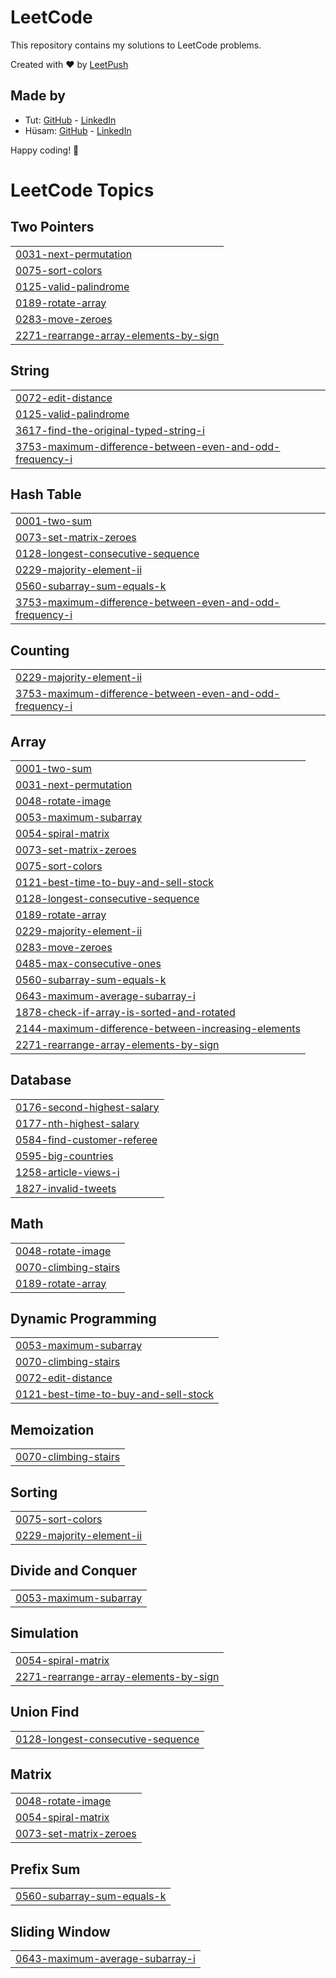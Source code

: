 # LeetCode

This repository contains my solutions to LeetCode problems.

Created with :heart: by [LeetPush](https://github.com/husamahmud/LeetPush)

 ## Made by 
 - Tut: [GitHub](https://github.com/TutTrue) - [LinkedIn](https://www.linkedin.com/in/mahmoud-hamdy-8b6825245/)
 - Hüsam: [GitHub](https://github.com/husamahmud) - [LinkedIn](https://www.linkedin.com/in/husamahmud/)

 Happy coding! 🚀
<!---LeetCode Topics Start-->
# LeetCode Topics
## Two Pointers
|  |
| ------- |
| [0031-next-permutation](https://github.com/itz-mohanmadhav-18/Dsa-leetcode/tree/master/0031-next-permutation) |
| [0075-sort-colors](https://github.com/itz-mohanmadhav-18/Dsa-leetcode/tree/master/0075-sort-colors) |
| [0125-valid-palindrome](https://github.com/itz-mohanmadhav-18/Dsa-leetcode/tree/master/0125-valid-palindrome) |
| [0189-rotate-array](https://github.com/itz-mohanmadhav-18/Dsa-leetcode/tree/master/0189-rotate-array) |
| [0283-move-zeroes](https://github.com/itz-mohanmadhav-18/Dsa-leetcode/tree/master/0283-move-zeroes) |
| [2271-rearrange-array-elements-by-sign](https://github.com/itz-mohanmadhav-18/Dsa-leetcode/tree/master/2271-rearrange-array-elements-by-sign) |
## String
|  |
| ------- |
| [0072-edit-distance](https://github.com/itz-mohanmadhav-18/Dsa-leetcode/tree/master/0072-edit-distance) |
| [0125-valid-palindrome](https://github.com/itz-mohanmadhav-18/Dsa-leetcode/tree/master/0125-valid-palindrome) |
| [3617-find-the-original-typed-string-i](https://github.com/itz-mohanmadhav-18/Dsa-leetcode/tree/master/3617-find-the-original-typed-string-i) |
| [3753-maximum-difference-between-even-and-odd-frequency-i](https://github.com/itz-mohanmadhav-18/Dsa-leetcode/tree/master/3753-maximum-difference-between-even-and-odd-frequency-i) |
## Hash Table
|  |
| ------- |
| [0001-two-sum](https://github.com/itz-mohanmadhav-18/Dsa-leetcode/tree/master/0001-two-sum) |
| [0073-set-matrix-zeroes](https://github.com/itz-mohanmadhav-18/Dsa-leetcode/tree/master/0073-set-matrix-zeroes) |
| [0128-longest-consecutive-sequence](https://github.com/itz-mohanmadhav-18/Dsa-leetcode/tree/master/0128-longest-consecutive-sequence) |
| [0229-majority-element-ii](https://github.com/itz-mohanmadhav-18/Dsa-leetcode/tree/master/0229-majority-element-ii) |
| [0560-subarray-sum-equals-k](https://github.com/itz-mohanmadhav-18/Dsa-leetcode/tree/master/0560-subarray-sum-equals-k) |
| [3753-maximum-difference-between-even-and-odd-frequency-i](https://github.com/itz-mohanmadhav-18/Dsa-leetcode/tree/master/3753-maximum-difference-between-even-and-odd-frequency-i) |
## Counting
|  |
| ------- |
| [0229-majority-element-ii](https://github.com/itz-mohanmadhav-18/Dsa-leetcode/tree/master/0229-majority-element-ii) |
| [3753-maximum-difference-between-even-and-odd-frequency-i](https://github.com/itz-mohanmadhav-18/Dsa-leetcode/tree/master/3753-maximum-difference-between-even-and-odd-frequency-i) |
## Array
|  |
| ------- |
| [0001-two-sum](https://github.com/itz-mohanmadhav-18/Dsa-leetcode/tree/master/0001-two-sum) |
| [0031-next-permutation](https://github.com/itz-mohanmadhav-18/Dsa-leetcode/tree/master/0031-next-permutation) |
| [0048-rotate-image](https://github.com/itz-mohanmadhav-18/Dsa-leetcode/tree/master/0048-rotate-image) |
| [0053-maximum-subarray](https://github.com/itz-mohanmadhav-18/Dsa-leetcode/tree/master/0053-maximum-subarray) |
| [0054-spiral-matrix](https://github.com/itz-mohanmadhav-18/Dsa-leetcode/tree/master/0054-spiral-matrix) |
| [0073-set-matrix-zeroes](https://github.com/itz-mohanmadhav-18/Dsa-leetcode/tree/master/0073-set-matrix-zeroes) |
| [0075-sort-colors](https://github.com/itz-mohanmadhav-18/Dsa-leetcode/tree/master/0075-sort-colors) |
| [0121-best-time-to-buy-and-sell-stock](https://github.com/itz-mohanmadhav-18/Dsa-leetcode/tree/master/0121-best-time-to-buy-and-sell-stock) |
| [0128-longest-consecutive-sequence](https://github.com/itz-mohanmadhav-18/Dsa-leetcode/tree/master/0128-longest-consecutive-sequence) |
| [0189-rotate-array](https://github.com/itz-mohanmadhav-18/Dsa-leetcode/tree/master/0189-rotate-array) |
| [0229-majority-element-ii](https://github.com/itz-mohanmadhav-18/Dsa-leetcode/tree/master/0229-majority-element-ii) |
| [0283-move-zeroes](https://github.com/itz-mohanmadhav-18/Dsa-leetcode/tree/master/0283-move-zeroes) |
| [0485-max-consecutive-ones](https://github.com/itz-mohanmadhav-18/Dsa-leetcode/tree/master/0485-max-consecutive-ones) |
| [0560-subarray-sum-equals-k](https://github.com/itz-mohanmadhav-18/Dsa-leetcode/tree/master/0560-subarray-sum-equals-k) |
| [0643-maximum-average-subarray-i](https://github.com/itz-mohanmadhav-18/Dsa-leetcode/tree/master/0643-maximum-average-subarray-i) |
| [1878-check-if-array-is-sorted-and-rotated](https://github.com/itz-mohanmadhav-18/Dsa-leetcode/tree/master/1878-check-if-array-is-sorted-and-rotated) |
| [2144-maximum-difference-between-increasing-elements](https://github.com/itz-mohanmadhav-18/Dsa-leetcode/tree/master/2144-maximum-difference-between-increasing-elements) |
| [2271-rearrange-array-elements-by-sign](https://github.com/itz-mohanmadhav-18/Dsa-leetcode/tree/master/2271-rearrange-array-elements-by-sign) |
## Database
|  |
| ------- |
| [0176-second-highest-salary](https://github.com/itz-mohanmadhav-18/Dsa-leetcode/tree/master/0176-second-highest-salary) |
| [0177-nth-highest-salary](https://github.com/itz-mohanmadhav-18/Dsa-leetcode/tree/master/0177-nth-highest-salary) |
| [0584-find-customer-referee](https://github.com/itz-mohanmadhav-18/Dsa-leetcode/tree/master/0584-find-customer-referee) |
| [0595-big-countries](https://github.com/itz-mohanmadhav-18/Dsa-leetcode/tree/master/0595-big-countries) |
| [1258-article-views-i](https://github.com/itz-mohanmadhav-18/Dsa-leetcode/tree/master/1258-article-views-i) |
| [1827-invalid-tweets](https://github.com/itz-mohanmadhav-18/Dsa-leetcode/tree/master/1827-invalid-tweets) |
## Math
|  |
| ------- |
| [0048-rotate-image](https://github.com/itz-mohanmadhav-18/Dsa-leetcode/tree/master/0048-rotate-image) |
| [0070-climbing-stairs](https://github.com/itz-mohanmadhav-18/Dsa-leetcode/tree/master/0070-climbing-stairs) |
| [0189-rotate-array](https://github.com/itz-mohanmadhav-18/Dsa-leetcode/tree/master/0189-rotate-array) |
## Dynamic Programming
|  |
| ------- |
| [0053-maximum-subarray](https://github.com/itz-mohanmadhav-18/Dsa-leetcode/tree/master/0053-maximum-subarray) |
| [0070-climbing-stairs](https://github.com/itz-mohanmadhav-18/Dsa-leetcode/tree/master/0070-climbing-stairs) |
| [0072-edit-distance](https://github.com/itz-mohanmadhav-18/Dsa-leetcode/tree/master/0072-edit-distance) |
| [0121-best-time-to-buy-and-sell-stock](https://github.com/itz-mohanmadhav-18/Dsa-leetcode/tree/master/0121-best-time-to-buy-and-sell-stock) |
## Memoization
|  |
| ------- |
| [0070-climbing-stairs](https://github.com/itz-mohanmadhav-18/Dsa-leetcode/tree/master/0070-climbing-stairs) |
## Sorting
|  |
| ------- |
| [0075-sort-colors](https://github.com/itz-mohanmadhav-18/Dsa-leetcode/tree/master/0075-sort-colors) |
| [0229-majority-element-ii](https://github.com/itz-mohanmadhav-18/Dsa-leetcode/tree/master/0229-majority-element-ii) |
## Divide and Conquer
|  |
| ------- |
| [0053-maximum-subarray](https://github.com/itz-mohanmadhav-18/Dsa-leetcode/tree/master/0053-maximum-subarray) |
## Simulation
|  |
| ------- |
| [0054-spiral-matrix](https://github.com/itz-mohanmadhav-18/Dsa-leetcode/tree/master/0054-spiral-matrix) |
| [2271-rearrange-array-elements-by-sign](https://github.com/itz-mohanmadhav-18/Dsa-leetcode/tree/master/2271-rearrange-array-elements-by-sign) |
## Union Find
|  |
| ------- |
| [0128-longest-consecutive-sequence](https://github.com/itz-mohanmadhav-18/Dsa-leetcode/tree/master/0128-longest-consecutive-sequence) |
## Matrix
|  |
| ------- |
| [0048-rotate-image](https://github.com/itz-mohanmadhav-18/Dsa-leetcode/tree/master/0048-rotate-image) |
| [0054-spiral-matrix](https://github.com/itz-mohanmadhav-18/Dsa-leetcode/tree/master/0054-spiral-matrix) |
| [0073-set-matrix-zeroes](https://github.com/itz-mohanmadhav-18/Dsa-leetcode/tree/master/0073-set-matrix-zeroes) |
## Prefix Sum
|  |
| ------- |
| [0560-subarray-sum-equals-k](https://github.com/itz-mohanmadhav-18/Dsa-leetcode/tree/master/0560-subarray-sum-equals-k) |
## Sliding Window
|  |
| ------- |
| [0643-maximum-average-subarray-i](https://github.com/itz-mohanmadhav-18/Dsa-leetcode/tree/master/0643-maximum-average-subarray-i) |
<!---LeetCode Topics End-->